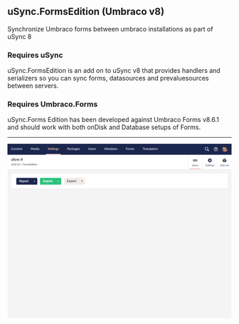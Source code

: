 ## uSync.FormsEdition (Umbraco v8)

Synchronize Umbraco forms between umbraco installations as part of uSync 8


### Requires uSync
uSync.FormsEdition is an add on to uSync v8 that provides handlers and serializers 
so you can sync forms, datasources and prevaluesources between servers. 

### Requires Umbraco.Forms
uSync.Forms Edition has been developed against Umbraco Forms v8.6.1 and should 
work with both onDisk and Database setups of Forms. 

---

![uSync.Forms](./dist/usync-forms.gif)